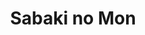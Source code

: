 --- 
title: "Sabaki no Mon"
publishdate: "2019-1-27T16:48:46+02:00"
src: "https://365manga.net/manga/sabaki-no-mon"
image: "https://data.365manga.net/images/thumbnails/30721-sabaki-no-mon.jpg"
description: " Oneshot.From Aerandria Scans:Lance is a devil punished to guard the gates of Heaven and Hell and to lie to souls to get them into Hell. He can never tell the truth because to do so would mean he will disappear. He has to send one more soul to Hell before he can finally be free from his punishment. For a devil, lying is easy, right? But…"
---
